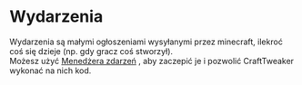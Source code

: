 # Wydarzenia

Wydarzenia są małymi ogłoszeniami wysyłanymi przez minecraft, ilekroć coś się dzieje (np. gdy gracz coś stworzył).  
Możesz użyć [Menedżera zdarzeń](/Vanilla/Events/IEventManager/) , aby zaczepić je i pozwolić CraftTweaker wykonać na nich kod.